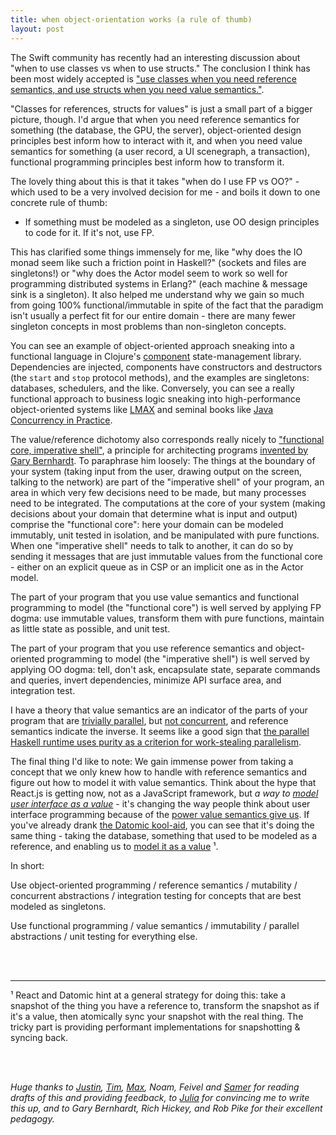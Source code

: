 ```yaml
---
title: when object-orientation works (a rule of thumb)
layout: post
---
```

The Swift community has recently had an interesting discussion about "when to
use classes vs when to use structs." The conclusion I think has been most widely
accepted is ["use classes when you need reference semantics, and use structs when
you need value semantics."](https://www.mikeash.com/pyblog/friday-qa-2015-07-17-when-to-use-swift-structs-and-classes.html). 

"Classes for references, structs for values" is just a small part of a bigger
picture, though. I'd argue that when you need reference semantics for something
(the database, the GPU, the server), object-oriented design principles best
inform how to interact with it, and when you need value semantics for something
(a user record, a UI scenegraph, a transaction), functional programming
principles best inform how to transform it.

The lovely thing about this is that it takes "when do I use FP vs OO?" - which
used to be a very involved decision for me - and boils it down to one concrete
rule of thumb: 

* If something must be modeled as a singleton, use OO design principles to code for it. If it's not, use FP.

This has clarified some things immensely for me, like "why does the IO monad seem
like such a friction point in Haskell?" (sockets and files are singletons!) or 
"why does the Actor model seem to work so well for programming distributed systems in Erlang?"
(each machine & message sink is a singleton). It also helped me understand why
we gain so much from going 100% functional/immutable in spite of the fact that the
paradigm isn't usually a perfect fit for our entire domain - there are many fewer
singleton concepts in most problems than non-singleton concepts.

You can see an example of object-oriented approach sneaking into a functional language in Clojure's [component](https://github.com/stuartsierra/component) 
state-management library. Dependencies are injected, components have constructors and destructors
(the `start` and `stop` protocol methods), and the examples are singletons: databases, schedulers,
and the like. Conversely, you can see a really functional approach to business logic sneaking into 
high-performance object-oriented systems like [LMAX](http://martinfowler.com/articles/lmax.html)
and seminal books like [Java Concurrency in Practice](http://www.amazon.com/Java-Concurrency-Practice-Brian-Goetz/dp/0321349601).

The value/reference dichotomy also corresponds really nicely to ["functional core, imperative shell"](https://www.destroyallsoftware.com/screencasts/catalog/functional-core-imperative-shell), 
a principle for architecting programs [invented by Gary Bernhardt](https://www.destroyallsoftware.com/talks/boundaries). To
paraphrase him loosely: The things at the boundary of your system (taking input
from the user, drawing output on the screen, talking to the network) are part
of the "imperative shell" of your program, an area in which very few decisions
need to be made, but many processes need to be integrated. The computations at
the core of your system (making decisions about your domain that determine what
is input and output) comprise the "functional core": here your domain can be
modeled immutably, unit tested in isolation, and be manipulated with pure
functions.  When one "imperative shell" needs to talk to another, it can do so
by sending it messages that are just immutable values from the functional core - either
on an explicit queue as in CSP or an implicit one as in the Actor model.

The part of your program that you use value semantics and functional programming
to model (the "functional core") is well served by applying FP dogma: use
immutable values, transform them with pure functions, maintain as little state
as possible, and unit test.

The part of your program that you use reference semantics and object-oriented
programming to model (the "imperative shell") is well served by applying
OO dogma: tell, don't ask, encapsulate state, separate commands and queries,
invert dependencies, minimize API surface area, and integration test.

I have a theory that value semantics are an indicator of the parts of your
program that are [trivially parallel](https://vimeo.com/6624203), but [not
concurrent](https://www.youtube.com/watch?v=cN_DpYBzKso), and reference
semantics indicate the inverse. It seems like a good sign that [the parallel
Haskell runtime uses purity as a criterion for work-stealing
parallelism](http://community.haskell.org/~simonmar/slides/cadarache2012/1%20-%20parallel%20haskell.pdf). 

The final thing I'd like to note: We gain immense power from taking a concept
that we only knew how to handle with reference semantics and figure out how to
model it with value semantics. Think about the hype that React.js is getting
now, not as a JavaScript framework, but _a way to [model user interface as a
value](http://swannodette.github.io/2013/12/17/the-future-of-javascript-mvcs/)_ - it's changing the way people think about user interface programming
because of the [power value semantics give us](https://www.youtube.com/watch?v=xsSnOQynTHs).
If you've already drank [the Datomic kool-aid](http://www.infoq.com/presentations/Deconstructing-Database),
you can see that it's doing the same thing - taking the database, something
that used to be modeled as a reference, and enabling us to [model it as a value](http://www.infoq.com/presentations/Datomic-Database-Value) &sup1;. 

In short: 

Use object-oriented programming / reference semantics / mutability / concurrent
abstractions / integration testing for concepts that are best modeled as
singletons.

Use functional programming / value semantics / immutability / parallel abstractions
/ unit testing for everything else.

<br>
<br>

--- 

&sup1; React and Datomic hint at a general strategy for doing this: take a snapshot of the thing
you have a reference to, transform the snapshot as if it's a value, then atomically sync your
snapshot with the real thing. The tricky part is providing performant implementations for 
snapshotting & syncing back.

<br>
<br>

_Huge thanks to [Justin](https://twitter.com/modernserf), [Tim](https://twitter.com/shelfuu), [Max](https://github.com/cowpig), Noam, Feivel and [Samer](https://samertm.com) for reading drafts of this and providing feedback, to [Julia](https://twitter.com/b0rk) for convincing me to write this up, and to Gary Bernhardt, Rich Hickey, and Rob Pike for their excellent pedagogy._
